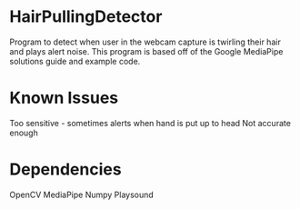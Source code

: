 # HairPullingDetector
Program to detect when user in the webcam capture is twirling their hair and plays alert noise. This program is based off of the Google MediaPipe solutions guide and example code.

# Known Issues
Too sensitive - sometimes alerts when hand is put up to head
Not accurate enough

# Dependencies
OpenCV
MediaPipe
Numpy
Playsound

 
